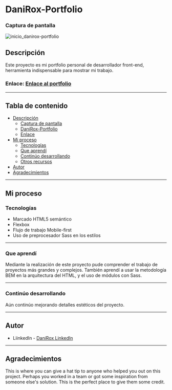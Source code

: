 # **DaniRox-Portfolio**

### Captura de pantalla
![inicio_danirox-portfolio](https://user-images.githubusercontent.com/108234679/252532204-56f2f31c-c3fe-4080-b484-f5b941277cd9.png)

## Descripción

Este proyecto es mi portfolio personal de desarrollador front-end, herramienta indispensable para mostrar mi trabajo.


### Enlace: [Enlace al portfolio]([https://your-solution-url.com](https://danirox.github.io/DaniRox-Portfolio/))


***

## Tabla de contenido

- [Descripción](#descripción)
  - [Captura de pantalla](#captura-de-pantalla)
  - [DaniRox-Portfolio](#DaniRox-Portfolio)
  - [Enlace](#enlace)
- [Mi proceso](#mi-proceso)
  - [Tecnologías](#tecnologías)
  - [Que aprendí](#que-aprendí)
  - [Continúo desarrollando](#continúo-desarrollando)
  - [Otros recursos](#otros-recursos)
- [Autor](#autor)
- [Agradecimientos](#agradecimientos)


***

## Mi proceso

### Tecnologías

- Marcado HTML5 semántico
- Flexbox
- Flujo de trabajo Mobile-first
- Uso de preprocesador Sass en los estilos


***

### Que aprendí

Mediante la realización de este proyecto pude comprender el trabajo de proyectos más grandes y complejos. También aprendí a usar la metodología BEM en la arquitectura del HTML, y el uso de módulos con Sass.


***

### Continúo desarrollando

Aún continúo mejorando detalles estéticos del proyecto.


***

## Autor

- LiinkedIn - [DaniRox LinkedIn]([https://www.your-site.com](https://www.linkedin.com/in/daniroxescobar/))


***

## Agradecimientos

This is where you can give a hat tip to anyone who helped you out on this project. Perhaps you worked in a team or got some inspiration from someone else's solution. This is the perfect place to give them some credit.

